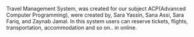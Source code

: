 Travel Management System, was created for our subject ACP(Advanced Computer Programming), were created by, Sara Yassin, Sana Assi, Sara Fariq, and Zaynab Jamal.
In this system users can reserve tickets, flights, transportation, accommodation and so on.. in online.
